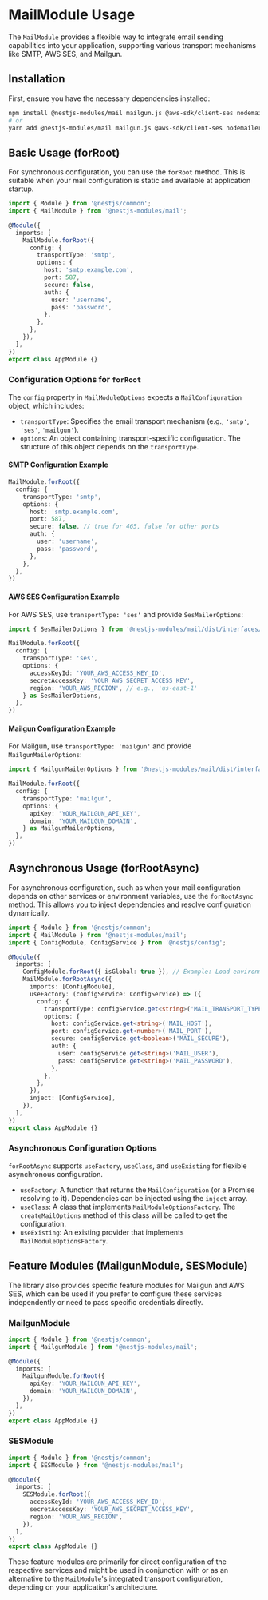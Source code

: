 # MailModule Usage

The `MailModule` provides a flexible way to integrate email sending capabilities into your application, supporting various transport mechanisms like SMTP, AWS SES, and Mailgun.

## Installation

First, ensure you have the necessary dependencies installed:

```bash
npm install @nestjs-modules/mail mailgun.js @aws-sdk/client-ses nodemailer
# or
yarn add @nestjs-modules/mail mailgun.js @aws-sdk/client-ses nodemailer
```

## Basic Usage (forRoot)

For synchronous configuration, you can use the `forRoot` method. This is suitable when your mail configuration is static and available at application startup.

```typescript
import { Module } from '@nestjs/common';
import { MailModule } from '@nestjs-modules/mail';

@Module({
  imports: [
    MailModule.forRoot({
      config: {
        transportType: 'smtp',
        options: {
          host: 'smtp.example.com',
          port: 587,
          secure: false,
          auth: {
            user: 'username',
            pass: 'password',
          },
        },
      },
    }),
  ],
})
export class AppModule {}
```

### Configuration Options for `forRoot`

The `config` property in `MailModuleOptions` expects a `MailConfiguration` object, which includes:

*   `transportType`: Specifies the email transport mechanism (e.g., `'smtp'`, `'ses'`, `'mailgun'`).
*   `options`: An object containing transport-specific configuration. The structure of this object depends on the `transportType`.

#### SMTP Configuration Example

```typescript
MailModule.forRoot({
  config: {
    transportType: 'smtp',
    options: {
      host: 'smtp.example.com',
      port: 587,
      secure: false, // true for 465, false for other ports
      auth: {
        user: 'username',
        pass: 'password',
      },
    },
  },
})
```

#### AWS SES Configuration Example

For AWS SES, use `transportType: 'ses'` and provide `SesMailerOptions`:

```typescript
import { SesMailerOptions } from '@nestjs-modules/mail/dist/interfaces/mail.interface';

MailModule.forRoot({
  config: {
    transportType: 'ses',
    options: {
      accessKeyId: 'YOUR_AWS_ACCESS_KEY_ID',
      secretAccessKey: 'YOUR_AWS_SECRET_ACCESS_KEY',
      region: 'YOUR_AWS_REGION', // e.g., 'us-east-1'
    } as SesMailerOptions,
  },
})
```

#### Mailgun Configuration Example

For Mailgun, use `transportType: 'mailgun'` and provide `MailgunMailerOptions`:

```typescript
import { MailgunMailerOptions } from '@nestjs-modules/mail/dist/interfaces/mail.interface';

MailModule.forRoot({
  config: {
    transportType: 'mailgun',
    options: {
      apiKey: 'YOUR_MAILGUN_API_KEY',
      domain: 'YOUR_MAILGUN_DOMAIN',
    } as MailgunMailerOptions,
  },
})
```

## Asynchronous Usage (forRootAsync)

For asynchronous configuration, such as when your mail configuration depends on other services or environment variables, use the `forRootAsync` method. This allows you to inject dependencies and resolve configuration dynamically.

```typescript
import { Module } from '@nestjs/common';
import { MailModule } from '@nestjs-modules/mail';
import { ConfigModule, ConfigService } from '@nestjs/config';

@Module({
  imports: [
    ConfigModule.forRoot({ isGlobal: true }), // Example: Load environment variables
    MailModule.forRootAsync({
      imports: [ConfigModule],
      useFactory: (configService: ConfigService) => ({
        config: {
          transportType: configService.get<string>('MAIL_TRANSPORT_TYPE'),
          options: {
            host: configService.get<string>('MAIL_HOST'),
            port: configService.get<number>('MAIL_PORT'),
            secure: configService.get<boolean>('MAIL_SECURE'),
            auth: {
              user: configService.get<string>('MAIL_USER'),
              pass: configService.get<string>('MAIL_PASSWORD'),
            },
          },
        },
      }),
      inject: [ConfigService],
    }),
  ],
})
export class AppModule {}
```

### Asynchronous Configuration Options

`forRootAsync` supports `useFactory`, `useClass`, and `useExisting` for flexible asynchronous configuration.

*   `useFactory`: A function that returns the `MailConfiguration` (or a Promise resolving to it). Dependencies can be injected using the `inject` array.
*   `useClass`: A class that implements `MailModuleOptionsFactory`. The `createMailOptions` method of this class will be called to get the configuration.
*   `useExisting`: An existing provider that implements `MailModuleOptionsFactory`.

## Feature Modules (MailgunModule, SESModule)

The library also provides specific feature modules for Mailgun and AWS SES, which can be used if you prefer to configure these services independently or need to pass specific credentials directly.

### MailgunModule

```typescript
import { Module } from '@nestjs/common';
import { MailgunModule } from '@nestjs-modules/mail';

@Module({
  imports: [
    MailgunModule.forRoot({
      apiKey: 'YOUR_MAILGUN_API_KEY',
      domain: 'YOUR_MAILGUN_DOMAIN',
    }),
  ],
})
export class AppModule {}
```

### SESModule

```typescript
import { Module } from '@nestjs/common';
import { SESModule } from '@nestjs-modules/mail';

@Module({
  imports: [
    SESModule.forRoot({
      accessKeyId: 'YOUR_AWS_ACCESS_KEY_ID',
      secretAccessKey: 'YOUR_AWS_SECRET_ACCESS_KEY',
      region: 'YOUR_AWS_REGION',
    }),
  ],
})
export class AppModule {}
```

These feature modules are primarily for direct configuration of the respective services and might be used in conjunction with or as an alternative to the `MailModule`'s integrated transport configuration, depending on your application's architecture.